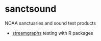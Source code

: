 # sanctsound
NOAA sanctuaries and sound test products

- [streamgraphs](./streamgraphs.html) testing with R packages
